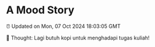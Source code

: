 # A Mood Story

⏰ Updated on Mon, 07 Oct 2024 18:03:05 GMT

💭 Thought: Lagi butuh kopi untuk menghadapi tugas kuliah!

